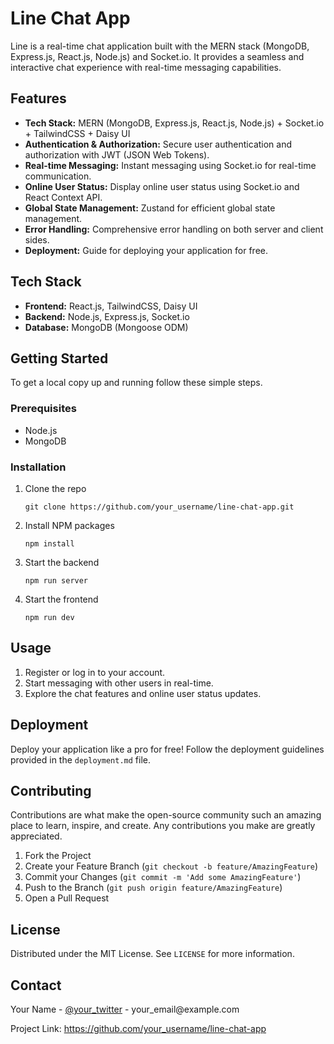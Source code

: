 
  <h1>Line Chat App</h1>
  <p>Line is a real-time chat application built with the MERN stack (MongoDB, Express.js, React.js, Node.js) and Socket.io. It provides a seamless and interactive chat experience with real-time messaging capabilities.</p>

  <h2>Features</h2>
  <ul>
      <li><strong>Tech Stack:</strong> MERN (MongoDB, Express.js, React.js, Node.js) + Socket.io + TailwindCSS + Daisy UI</li>
      <li><strong>Authentication & Authorization:</strong> Secure user authentication and authorization with JWT (JSON Web Tokens).</li>
      <li><strong>Real-time Messaging:</strong> Instant messaging using Socket.io for real-time communication.</li>
      <li><strong>Online User Status:</strong> Display online user status using Socket.io and React Context API.</li>
      <li><strong>Global State Management:</strong> Zustand for efficient global state management.</li>
      <li><strong>Error Handling:</strong> Comprehensive error handling on both server and client sides.</li>
      <li><strong>Deployment:</strong> Guide for deploying your application for free.</li>
  </ul>

  <h2>Tech Stack</h2>
  <ul>
      <li><strong>Frontend:</strong> React.js, TailwindCSS, Daisy UI</li>
      <li><strong>Backend:</strong> Node.js, Express.js, Socket.io</li>
      <li><strong>Database:</strong> MongoDB (Mongoose ODM)</li>
  </ul>

  <h2>Getting Started</h2>
  <p>To get a local copy up and running follow these simple steps.</p>

  <h3>Prerequisites</h3>
  <ul>
      <li>Node.js</li>
      <li>MongoDB</li>
  </ul>

  <h3>Installation</h3>
  <ol>
      <li>Clone the repo
          <pre><code>git clone https://github.com/your_username/line-chat-app.git</code></pre>
      </li>
      <li>Install NPM packages
          <pre><code>npm install</code></pre>
      </li>
      <li>Start the backend
          <pre><code>npm run server</code></pre>
      </li>
     <li>Start the frontend
          <pre><code>npm run dev</code></pre>
      </li>
  </ol>

  <h2>Usage</h2>
  <ol>
      <li>Register or log in to your account.</li>
      <li>Start messaging with other users in real-time.</li>
      <li>Explore the chat features and online user status updates.</li>
  </ol>

  <h2>Deployment</h2>
  <p>Deploy your application like a pro for free! Follow the deployment guidelines provided in the <code>deployment.md</code> file.</p>

  <h2>Contributing</h2>
  <p>Contributions are what make the open-source community such an amazing place to learn, inspire, and create. Any contributions you make are greatly appreciated.</p>
  <ol>
      <li>Fork the Project</li>
      <li>Create your Feature Branch (<code>git checkout -b feature/AmazingFeature</code>)</li>
      <li>Commit your Changes (<code>git commit -m 'Add some AmazingFeature'</code>)</li>
      <li>Push to the Branch (<code>git push origin feature/AmazingFeature</code>)</li>
      <li>Open a Pull Request</li>
  </ol>

  <h2>License</h2>
  <p>Distributed under the MIT License. See <code>LICENSE</code> for more information.</p>

  <h2>Contact</h2>
  <p>Your Name - <a href="https://twitter.com/your_twitter" target="_blank">@your_twitter</a> - your_email@example.com</p>
  <p>Project Link: <a href="https://github.com/your_username/line-chat-app" target="_blank">https://github.com/your_username/line-chat-app</a></p>

